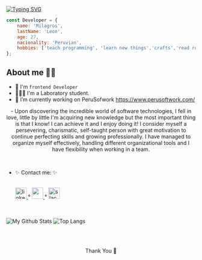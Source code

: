 [![Typing SVG](https://readme-typing-svg.herokuapp.com?color=%2300ffff&lines=Hi+there+%F0%9F%91%8B!+My+name%60s+Milagros+Leon+C...+%F0%9F%87%B5%F0%9F%87%AA)](https://git.io/typing-svg)



```js
const Developer = {
    name: 'Milagros',
    lastName: 'Leon',
    age: 27,
    nacionality: 'Peruvian',
    hobbies: ['teach programming', 'learn new things','crafts','read romantic books']
};
```

## About me 👩🏻

- 🤩 I'm ``frontend Developer``
- 👩🏻‍💻 I'm a Laboratory student.
- 🔭 I’m currently working on PeruSofwork https://www.perusoftwork.com/
 <p align="center">
- Upon discovering the incredible world of software technologies, I fell in love, little by little I'm acquiring new knowledge but the most important thing is that I know! I can achieve it and I enjoy doing it! I consider myself a persevering, charismatic, self-taught person with great motivation to continue perfecting skills and growing professionally. I have managed to organize myself effectively, handling different organizational tools and I have flexibility when working in a team.
</p>
 </br>
 
- ✨ Contact me: ✨ 

    <section>    
     </br>
    <a href="https://www.linkedin.com/in/milagroslc/" target="_blank">
        <img src="https://img.icons8.com/fluency/48/000000/linkedin.png" width='30' height='30' alt='linkedin' />
    </a> <a> ° </a>                     
      <a href = "mailto:milagros.lc2021@gmail.com"> <img src="https://img.icons8.com/color/48/000000/gmail-new.png" width='30' height='30' /> </a> 
       <a> ° </a> 
    <a href="https://app.slack.com/client/T0NNB6T0R/C015DT4TDK7/user_profile/U02FRCRCBFW">
        <img src="https://img.icons8.com/color/48/000000/slack-new.png" width='30' height='30' alt='slack'/>
    </a> 
  
    </section>
    </br>
     </br>

<img alt="My Github Stats" src="https://github-readme-stats.vercel.app/api?username=Milagros-Lc&show_icons=true&count_private=true&theme=react&hide_border=true&bg_color=0D1117" /> </a>   <a>                 </a> ![Top Langs](https://github-readme-stats.vercel.app/api/top-langs/?username=Milagros-Lc&langs_count=8&count_private=true&layout=compact&theme=react&hide_border=true&bg_color=0D1117)

 </br>
 </br>
 <p align="center">Thank You 💛</p>
  </br>





